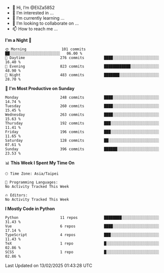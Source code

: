 - 👋 Hi, I’m @EliZa5852
- 👀 I’m interested in ...
- 🌱 I’m currently learning ...
- 💞️ I’m looking to collaborate on ...
- 📫 How to reach me ...

<!--START_SECTION:waka-->
**I'm a Night 🦉** 

```text
🌞 Morning                101 commits         ██░░░░░░░░░░░░░░░░░░░░░░░   06.00 % 
🌆 Daytime                276 commits         ████░░░░░░░░░░░░░░░░░░░░░   16.40 % 
🌃 Evening                823 commits         ████████████░░░░░░░░░░░░░   48.90 % 
🌙 Night                  483 commits         ███████░░░░░░░░░░░░░░░░░░   28.70 % 
```
📅 **I'm Most Productive on Sunday** 

```text
Monday                   248 commits         ████░░░░░░░░░░░░░░░░░░░░░   14.74 % 
Tuesday                  260 commits         ████░░░░░░░░░░░░░░░░░░░░░   15.45 % 
Wednesday                263 commits         ████░░░░░░░░░░░░░░░░░░░░░   15.63 % 
Thursday                 192 commits         ███░░░░░░░░░░░░░░░░░░░░░░   11.41 % 
Friday                   196 commits         ███░░░░░░░░░░░░░░░░░░░░░░   11.65 % 
Saturday                 128 commits         ██░░░░░░░░░░░░░░░░░░░░░░░   07.61 % 
Sunday                   396 commits         ██████░░░░░░░░░░░░░░░░░░░   23.53 % 
```


📊 **This Week I Spent My Time On** 

```text
🕑︎ Time Zone: Asia/Taipei

💬 Programming Languages: 
No Activity Tracked This Week

🔥 Editors: 
No Activity Tracked This Week
```

**I Mostly Code in Python** 

```text
Python                   11 repos            ████████░░░░░░░░░░░░░░░░░   31.43 % 
Vue                      6 repos             ████░░░░░░░░░░░░░░░░░░░░░   17.14 % 
TypeScript               4 repos             ███░░░░░░░░░░░░░░░░░░░░░░   11.43 % 
TeX                      1 repo              █░░░░░░░░░░░░░░░░░░░░░░░░   02.86 % 
SCSS                     1 repo              █░░░░░░░░░░░░░░░░░░░░░░░░   02.86 % 
```




 Last Updated on 13/02/2025 01:43:28 UTC
<!--END_SECTION:waka-->
